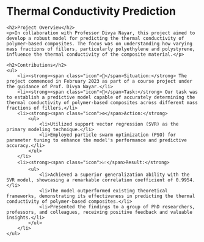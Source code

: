 <h1>Thermal Conductivity Prediction</h1>

    <h2>Project Overview</h2>
    <p>In collaboration with Professor Divya Nayar, this project aimed to develop a robust model for predicting the thermal conductivity of polymer-based composites. The focus was on understanding how varying mass fractions of fillers, particularly polyethylene and polystyrene, influence the thermal conductivity of the composite material.</p>

    <h2>Contributions</h2>
    <ul>
        <li><strong><span class="icon">📅</span>Situation:</strong> The project commenced in February 2023 as part of a course project under the guidance of Prof. Divya Nayar.</li>
        <li><strong><span class="icon">🎯</span>Task:</strong> Our task was to establish a predictive model capable of accurately determining the thermal conductivity of polymer-based composites across different mass fractions of fillers.</li>
        <li><strong><span class="icon">⚙️</span>Action:</strong>
            <ul>
                <li>Utilized support vector regression (SVR) as the primary modeling technique.</li>
                <li>Employed particle swarm optimization (PSO) for parameter tuning to enhance the model's performance and predictive accuracy.</li>
            </ul>
        </li>
        <li><strong><span class="icon">📈</span>Result:</strong>
            <ul>
                <li>Achieved a superior generalization ability with the SVR model, showcasing a remarkable correlation coefficient of 0.9954.</li>
                <li>The model outperformed existing theoretical frameworks, demonstrating its effectiveness in predicting the thermal conductivity of polymer-based composites.</li>
                <li>Presented the findings to a group of PhD researchers, professors, and colleagues, receiving positive feedback and valuable insights.</li>
            </ul>
        </li>
    </ul>
